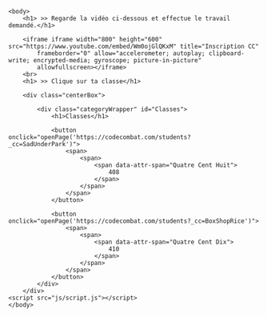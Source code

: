 <html>
    <head>
        <meta charset="utf-8">
        <link rel="stylesheet" href="./style.css">
    </head>

    <body>
        <h1> >> Regarde la vidéo ci-dessous et effectue le travail demandé.</h1>

        <iframe iframe width="800" height="600" src="https://www.youtube.com/embed/Wm0ojGlQKxM" title="Inscription CC"
            frameborder="0" allow="accelerometer; autoplay; clipboard-write; encrypted-media; gyroscope; picture-in-picture"
            allowfullscreen></iframe>
        <br>
        <h1> >> Clique sur ta classe</h1>

        <div class="centerBox">

            <div class="categoryWrapper" id="Classes">
                <h1>Classes</h1>

                <button onclick="openPage('https://codecombat.com/students?_cc=SadUnderPark')">
                    <span>
                        <span>
                            <span data-attr-span="Quatre Cent Huit">
                                408
                            </span>
                        </span>
                    </span>
                </button>

                <button onclick="openPage('https://codecombat.com/students?_cc=BoxShopRice')">
                    <span>
                        <span>
                            <span data-attr-span="Quatre Cent Dix">
                                410
                            </span>
                        </span>
                    </span>
                </button>
            </div>
        </div>
    <script src="js/script.js"></script>
    </body>

</html>
